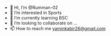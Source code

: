 - 👋 Hi, I’m @Rumman-02
- 👀 I’m interested in Sports
- 🌱 I’m currently learning BSC
- 💞️ I’m looking to collaborate on ...
- 📫 How to reach me yaminkabir26@gmail.com

<!---
Rumman-02/Rumman-02 is a ✨ special ✨ repository because its `README.md` (this file) appears on your GitHub profile.
You can click the Preview link to take a look at your changes.
--->
